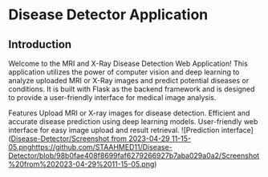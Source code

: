 # Disease Detector Application
## Introduction
Welcome to the MRI and X-Ray Disease Detection Web Application! This application utilizes the power of computer vision and deep learning to analyze uploaded MRI or X-Ray images and predict potential diseases or conditions. It is built with Flask as the backend framework and is designed to provide a user-friendly interface for medical image analysis.

Features
Upload MRI or X-ray images for disease detection.
Efficient and accurate disease prediction using deep learning models.
User-friendly web interface for easy image upload and result retrieval.
![Prediction interface]([Disease-Detector/Screenshot from 2023-04-29 11-15-05.png](https://github.com/STAAHMED11/Disease-Detector/blob/98b0fae408f8699faf6279266927b7aba029a0a2/Screenshot%20from%202023-04-29%2011-15-05.png)https://github.com/STAAHMED11/Disease-Detector/blob/98b0fae408f8699faf6279266927b7aba029a0a2/Screenshot%20from%202023-04-29%2011-15-05.png)
